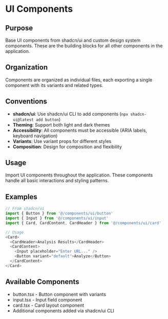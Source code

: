 # UI Components

## Purpose
Base UI components from shadcn/ui and custom design system components. These are the building blocks for all other components in the application.

## Organization
Components are organized as individual files, each exporting a single component with its variants and related types.

## Conventions
- **shadcn/ui**: Use shadcn/ui CLI to add components (`npx shadcn-ui@latest add button`)
- **Theming**: Support both light and dark themes
- **Accessibility**: All components must be accessible (ARIA labels, keyboard navigation)
- **Variants**: Use variant props for different styles
- **Composition**: Design for composition and flexibility

## Usage
Import UI components throughout the application. These components handle all basic interactions and styling patterns.

## Examples
```typescript
// From shadcn/ui
import { Button } from '@/components/ui/button'
import { Input } from '@/components/ui/input'
import { Card, CardContent, CardHeader } from '@/components/ui/card'

// Usage
<Card>
  <CardHeader>Analysis Results</CardHeader>
  <CardContent>
    <Input placeholder="Enter URL..." />
    <Button variant="default">Analyze</Button>
  </CardContent>
</Card>
```

## Available Components
- button.tsx - Button component with variants
- input.tsx - Input field component
- card.tsx - Card layout component
- Additional components added via shadcn/ui CLI